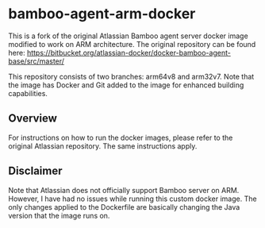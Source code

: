 # bamboo-agent-arm-docker

This is a fork of the original Atlassian Bamboo agent server docker image modified to work on ARM architecture. The original repository can be found here: https://bitbucket.org/atlassian-docker/docker-bamboo-agent-base/src/master/

This repository consists of two branches: arm64v8 and arm32v7. Note that the image has Docker and Git added to the image for enhanced building capabilities.

## Overview

For instructions on how to run the docker images, please refer to the original Atlassian repository. The same instructions apply.

## Disclaimer

Note that Atlassian does not officially support Bamboo server on ARM. However, I have had no issues while running this custom docker image.
The only changes applied to the Dockerfile are basically changing the Java version that the image runs on.
